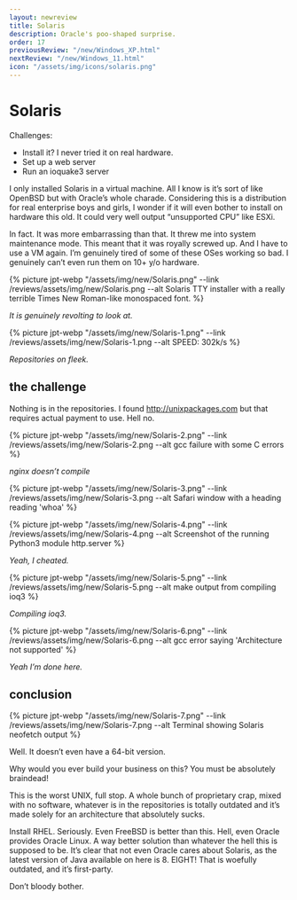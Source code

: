 ```yaml
---
layout: newreview
title: Solaris
description: Oracle's poo-shaped surprise.
order: 17
previousReview: "/new/Windows_XP.html"
nextReview: "/new/Windows_11.html"
icon: "/assets/img/icons/solaris.png"
---
```


# Solaris

Challenges:

- Install it? I never tried it on real hardware.
- Set up a web server
- Run an ioquake3 server

I only installed Solaris in a virtual machine. All I know is it’s sort of like OpenBSD but with Oracle’s whole charade. Considering this is a distribution for real enterprise boys and girls, I wonder if it will even bother to install on hardware this old. It could very well output “unsupported CPU” like ESXi.

In fact. It was more embarrassing than that. It threw me into system maintenance mode. This meant that it was royally screwed up. And I have to use a VM again. I’m genuinely tired of some of these OSes working so bad. I genuinely can’t even run them on 10+ y/o hardware.

{% picture jpt-webp "/assets/img/new/Solaris.png" --link /reviews/assets/img/new/Solaris.png --alt Solaris TTY installer with a really terrible Times New Roman-like monospaced font. %}

_It is genuinely revolting to look at._

{% picture jpt-webp "/assets/img/new/Solaris-1.png" --link /reviews/assets/img/new/Solaris-1.png --alt SPEED: 302k/s %}

_Repositories on fleek._

## the challenge

Nothing is in the repositories. I found http://unixpackages.com but that requires actual payment to use. Hell no.

{% picture jpt-webp "/assets/img/new/Solaris-2.png" --link /reviews/assets/img/new/Solaris-2.png --alt gcc failure with some C errors %}

_nginx doesn’t compile_

{% picture jpt-webp "/assets/img/new/Solaris-3.png" --link /reviews/assets/img/new/Solaris-3.png --alt Safari window with a heading reading 'whoa' %}

{% picture jpt-webp "/assets/img/new/Solaris-4.png" --link /reviews/assets/img/new/Solaris-4.png --alt Screenshot of the running Python3 module http.server %}

_Yeah, I cheated._

{% picture jpt-webp "/assets/img/new/Solaris-5.png" --link /reviews/assets/img/new/Solaris-5.png --alt make output from compiling ioq3 %}

_Compiling ioq3._

{% picture jpt-webp "/assets/img/new/Solaris-6.png" --link /reviews/assets/img/new/Solaris-6.png --alt gcc error saying 'Architecture not supported' %}

_Yeah I’m done here._

## conclusion

{% picture jpt-webp "/assets/img/new/Solaris-7.png" --link /reviews/assets/img/new/Solaris-7.png --alt Terminal showing Solaris neofetch output %}

Well. It doesn’t even have a 64-bit version.

Why would you ever build your business on this? You must be absolutely braindead!

This is the worst UNIX, full stop. A whole bunch of proprietary crap, mixed with no software, whatever is in the repositories is totally outdated and it’s made solely for an architecture that absolutely sucks.

Install RHEL. Seriously. Even FreeBSD is better than this. Hell, even Oracle provides Oracle Linux. A way better solution than whatever the hell this is supposed to be. It’s clear that not even Oracle cares about Solaris, as the latest version of Java available on here is 8. EIGHT! That is woefully outdated, and it’s first-party.

Don’t bloody bother.
